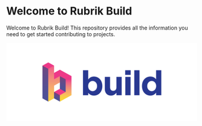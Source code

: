 # Welcome to Rubrik Build
Welcome to Rubrik Build! This repository provides all the information you need to get started contributing to projects. 

![alt text](/img/Rubrik-Build-Logo/build.png)
